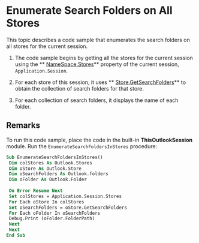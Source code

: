 
# Enumerate Search Folders on All Stores

This topic describes a code sample that enumerates the search folders on all stores for the current session.


1. The code sample begins by getting all the stores for the current session using the  ** [NameSpace.Stores](4ffdc2b3-be7b-da21-ac85-bde5481ae2f2.md)** property of the current session, `Application.Session`.
    
2. For each store of this session, it uses  ** [Store.GetSearchFolders](aed6ba0b-5e20-adb9-6f62-d030a0de2e0b.md)** to obtain the collection of search folders for that store.
    
3. For each collection of search folders, it displays the name of each folder.
    

## Remarks

To run this code sample, place the code in the built-in  **ThisOutlookSession** module. Run the `EnumerateSearchFoldersInStores` procedure:


```vb
Sub EnumerateSearchFoldersInStores() 
 Dim colStores As Outlook.Stores 
 Dim oStore As Outlook.Store 
 Dim oSearchFolders As Outlook.folders 
 Dim oFolder As Outlook.Folder 
 
 On Error Resume Next 
 Set colStores = Application.Session.Stores 
 For Each oStore In colStores 
 Set oSearchFolders = oStore.GetSearchFolders 
 For Each oFolder In oSearchFolders 
 Debug.Print (oFolder.FolderPath) 
 Next 
 Next 
End Sub
```

